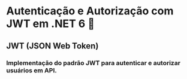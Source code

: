 # Autenticação e Autorização com JWT em .NET 6 🔐
## JWT (JSON Web Token)
### Implementação do padrão JWT para autenticar e autorizar usuários em API.

